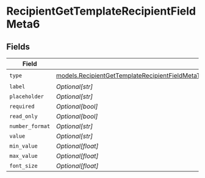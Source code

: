 # RecipientGetTemplateRecipientFieldMeta6


## Fields

| Field                                                                                                                                                                                                                          | Type                                                                                                                                                                                                                           | Required                                                                                                                                                                                                                       | Description                                                                                                                                                                                                                    |
| ------------------------------------------------------------------------------------------------------------------------------------------------------------------------------------------------------------------------------ | ------------------------------------------------------------------------------------------------------------------------------------------------------------------------------------------------------------------------------ | ------------------------------------------------------------------------------------------------------------------------------------------------------------------------------------------------------------------------------ | ------------------------------------------------------------------------------------------------------------------------------------------------------------------------------------------------------------------------------ |
| `type`                                                                                                                                                                                                                         | [models.RecipientGetTemplateRecipientFieldMetaTemplatesRecipientsResponse200ApplicationJSONResponseBodyType](../models/recipientgettemplaterecipientfieldmetatemplatesrecipientsresponse200applicationjsonresponsebodytype.md) | :heavy_check_mark:                                                                                                                                                                                                             | N/A                                                                                                                                                                                                                            |
| `label`                                                                                                                                                                                                                        | *Optional[str]*                                                                                                                                                                                                                | :heavy_minus_sign:                                                                                                                                                                                                             | N/A                                                                                                                                                                                                                            |
| `placeholder`                                                                                                                                                                                                                  | *Optional[str]*                                                                                                                                                                                                                | :heavy_minus_sign:                                                                                                                                                                                                             | N/A                                                                                                                                                                                                                            |
| `required`                                                                                                                                                                                                                     | *Optional[bool]*                                                                                                                                                                                                               | :heavy_minus_sign:                                                                                                                                                                                                             | N/A                                                                                                                                                                                                                            |
| `read_only`                                                                                                                                                                                                                    | *Optional[bool]*                                                                                                                                                                                                               | :heavy_minus_sign:                                                                                                                                                                                                             | N/A                                                                                                                                                                                                                            |
| `number_format`                                                                                                                                                                                                                | *Optional[str]*                                                                                                                                                                                                                | :heavy_minus_sign:                                                                                                                                                                                                             | N/A                                                                                                                                                                                                                            |
| `value`                                                                                                                                                                                                                        | *Optional[str]*                                                                                                                                                                                                                | :heavy_minus_sign:                                                                                                                                                                                                             | N/A                                                                                                                                                                                                                            |
| `min_value`                                                                                                                                                                                                                    | *Optional[float]*                                                                                                                                                                                                              | :heavy_minus_sign:                                                                                                                                                                                                             | N/A                                                                                                                                                                                                                            |
| `max_value`                                                                                                                                                                                                                    | *Optional[float]*                                                                                                                                                                                                              | :heavy_minus_sign:                                                                                                                                                                                                             | N/A                                                                                                                                                                                                                            |
| `font_size`                                                                                                                                                                                                                    | *Optional[float]*                                                                                                                                                                                                              | :heavy_minus_sign:                                                                                                                                                                                                             | N/A                                                                                                                                                                                                                            |